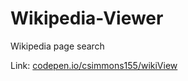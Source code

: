 # Wikipedia-Viewer
Wikipedia page search 

Link: <a href="https://codepen.io/csimmons155/full/GqoReq/">codepen.io/csimmons155/wikiView</a> 
